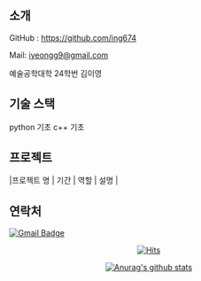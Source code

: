 ## 소개
GitHub : https://github.com/ing674

Mail: iyeongg9@gmail.com

예술공학대학 24학번 김이영 

## 기술 스택
python 기초
c++ 기초

## 프로젝트
|프로젝트 명 | 기간 | 역할 | 설명 |


## 연락처
  [![Gmail Badge](https://img.shields.io/badge/Gmail-d14836?style=flat-square&logo=Gmail&logoColor=white&link=mailto:iyeongg9@gmail.com)](mailto:iyeongg9@gmail.com)


<!--

**ing674/ing674** is a ✨ _special_ ✨ repository because its `README.md` (this file) appears on your GitHub profile.

Here are some ideas to get you started:

- 🔭 I’m currently working on ...
- 🌱 I’m currently learning ...
- 👯 I’m looking to collaborate on ...
- 🤔 I’m looking for help with ...
- 💬 Ask me about ...
- 📫 How to reach me: ...
- 😄 Pronouns: ...
- ⚡ Fun fact: ...
-->
<div align=center>

[![Hits](https://hits.seeyoufarm.com/api/count/incr/badge.svg?url=https%3A%2F%2Fgithub.com%2Fing674&count_bg=%23FFE747&title_bg=%234B4B4B&icon=&icon_color=%23E7E7E7&title=hits&edge_flat=false)](https://hits.seeyoufarm.com)

  [![Anurag's github stats](https://github-readme-stats.vercel.app/api?username=ing674)](https://github.com/anuraghazra/github-readme-stats)
  </div>
  

  
                                                                    
